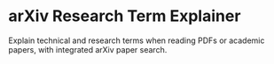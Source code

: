 # arXiv Research Term Explainer

Explain technical and research terms when reading PDFs or academic papers, with integrated arXiv paper search.